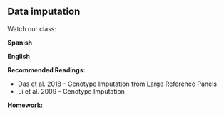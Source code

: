 ## Data imputation ##

Watch our class:

**Spanish**

**English** 

**Recommended Readings:**
- Das et al. 2018 - Genotype Imputation from Large Reference Panels
- Li et al. 2009 - Genotype Imputation

**Homework:**
  
